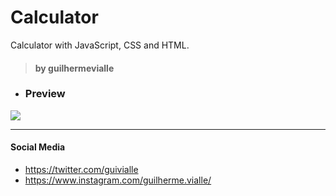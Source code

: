 # Calculator
Calculator with JavaScript, CSS and HTML.

> #### by guilhermevialle

- ### Preview


![](Calculator/tree/main/Calculator/Screenshots/capture.png)

------------

#### Social Media

- https://twitter.com/guivialle
- https://www.instagram.com/guilherme.vialle/

